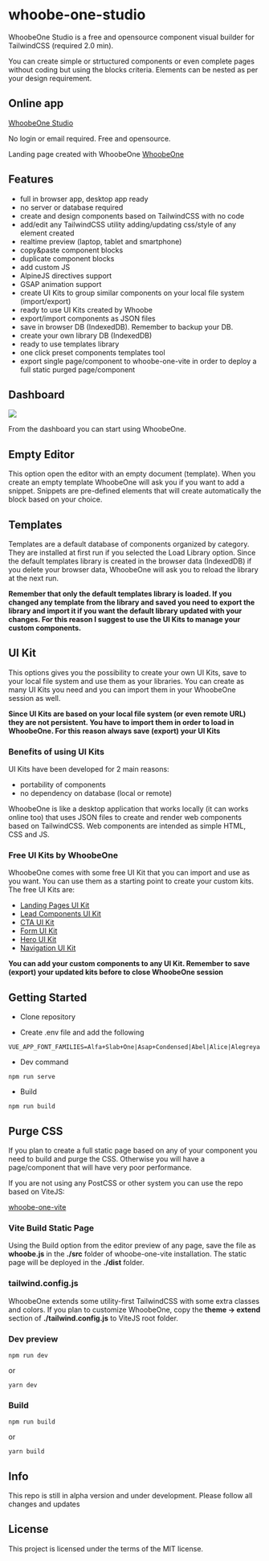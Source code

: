 # whoobe-one-studio

WhoobeOne Studio is a free and opensource component visual builder for TailwindCSS (required 2.0 min).

You can create simple or strtuctured components or even complete pages without coding but using the blocks criteria. Elements can be nested as per your design requirement.


## Online app 

[WhoobeOne Studio](https://whoobe-one-studio.vercel.app/)

No login or email required. Free and opensource.

Landing page created with WhoobeOne 
[WhoobeOne](https://whoobeone.vercel.app)



## Features

- full in browser app, desktop app ready
- no server or database required
- create and design components based on TailwindCSS with no code
- add/edit any TailwindCSS utility adding/updating css/style of any element created
- realtime preview (laptop, tablet and smartphone)
- copy&paste component blocks
- duplicate component blocks
- add custom JS
- AlpineJS directives support
- GSAP animation support
- create UI Kits to group similar components on your local file system (import/export)
- ready to use UI Kits created by Whoobe
- export/import components as JSON files
- save in browser DB (IndexedDB). Remember to backup your DB.
- create your own library DB (IndexedDB)
- ready to use templates library
- one click preset components templates tool
- export single page/component to whoobe-one-vite in order to deploy a full static purged page/component

## Dashboard

![](https://res.cloudinary.com/moodgiver/image/upload/v1635571292/whoobe-one-dashboard_hbzbjq.jpg)

From the dashboard you can start using WhoobeOne.

## Empty Editor

This option open the editor with an empty document (template). When you create an empty template WhoobeOne will ask you if you want to add a snippet. Snippets are pre-defined elements that will create automatically the block based on your choice.

## Templates 

Templates are a default database of components organized by category. They are installed at first run if you selected the Load Library option. Since the default templates library is created in the browser data (IndexedDB) if you delete your browser data, WhoobeOne will ask you to reload the library at the next run.

**Remember that only the default templates library is loaded. If you changed any template from the library and saved you need to export the library and import it if you want the default library updated with your changes. For this reason I suggest to use the UI Kits to manage your custom components.**


## UI Kit

This options gives you the possibility to create your own UI Kits, save to your local file system and use them as your libraries. You can create as many UI Kits you need and you can import them in your WhoobeOne session as well.

**Since UI Kits are based on your local file system (or even remote URL) they are not persistent. You have to import them in order to load in WhoobeOne. For this reason always save (export) your UI Kits**

### Benefits of using UI Kits

UI Kits have been developed for 2 main reasons:

- portability of components
- no dependency on database (local or remote)

WhoobeOne is like a desktop application that works locally (it can works online too) that uses JSON files to create and render web components based on TailwindCSS. Web components are intended as simple HTML, CSS and JS.

### Free UI Kits by WhoobeOne

WhoobeOne comes with some free UI Kit that you can import and use as you want. You can use them as a starting point to create your custom kits. The free UI Kits are: 

- [Landing Pages UI Kit](https://whoobe-one-studio.vercel.app/kits/Landing-Pages-UI-Kit.json)
- [Lead Components UI Kit](https://whoobe-one-studio.vercel.app/kits/Leading-UI-Kit.json)
- [CTA UI Kit](https://whoobe-one-studio.vercel.app/kits/CTA-UI-Kit.json)
- [Form UI Kit](https://whoobe-one-studio.vercel.app/kits/Form-UI-Kit.json)
- [Hero UI Kit](https://whoobe-one-studio.vercel.app/kits/Hero-UI-Kit.json)
- [Navigation UI Kit](https://whoobe-one-studio.vercel.app/kits/Navigation-UI-Kit.json)

**You can add your custom components to any UI Kit. Remember to save (export) your updated kits before to close WhoobeOne session**

## Getting Started

- Clone repository

- Create .env file and add the following

```
VUE_APP_FONT_FAMILIES=Alfa+Slab+One|Asap+Condensed|Abel|Alice|Alegreya|Amethysta|Archivo+Black|Barlow|Barlow+Condensed|Bungee+Inline|Expletus+Sans|Lora|Montserrat|Nunito+Sans|Oi|Open+Sans|PT+Sans|Roboto|Roboto+Condensed|Quattrocento|Raleway|Ultra|Yatra+One
```

- Dev command

```
npm run serve
```

- Build

```
npm run build
```

## Purge CSS

If you plan to create a full static page based on any of your component you need to build and purge the CSS. Otherwise you will have a page/component that will have very poor performance.

If you are not using any PostCSS or other system you can use the repo based on ViteJS: 

[whoobe-one-vite](https://github.com/swina/whoobe-one-vite)


### Vite Build Static Page

Using the Build option from the editor preview of any page, save the file as **whoobe.js** in the **./src** folder of whoobe-one-vite installation. 
The static page will be deployed in the **./dist** folder.

### tailwind.config.js

WhoobeOne extends some utility-first TailwindCSS with some extra classes and colors. If you plan to customize WhoobeOne, copy the **theme -> extend** section of **./tailwind.config.js** to ViteJS root folder.

### Dev preview

```
npm run dev
```

or

```
yarn dev
```

### Build

```
npm run build
```

or

```
yarn build
```


## Info

This repo is still in alpha version and under development. Please follow all changes and updates

## License

This project is licensed under the terms of the MIT license.
